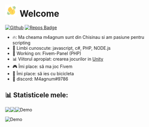 
# <img src="https://raw.githubusercontent.com/jefestef/jefestef/master/wave.gif" width="40px"> Welcome
[![Github](https://img.shields.io/github/followers/m4agnum?label=Followers&logo=Github)](https://github.com/m4agnum)
[![Repos Badge](https://badges.pufler.dev/repos/m4agnum?color=blue&logo=GitBook)](https://github.com/m4agnum)
- 🔥: Ma cheama m4agnum sunt din Chisinau si am pasiune pentru scripting 
- :scroll: Limbi cunoscute: javascript, c#, PHP, NODE.js
- :telescope: Working on: Fivem-Panel (PHP)
- :bar_chart: Viitorul apropiat: crearea jocurilor in [Unity](https://unity.com/)
- :video_game: Îmi place: să ma joc Fivem
- 🚴 Îmi place: să ies cu bicicleta
- 📱 discord: M4agnum#9786

## :bar_chart:  Statisticele mele:

<div>
  <a href="https://github-readme-stats.vercel.app/api/top-langs/?username=jefestef&hide=php&theme=city_lights">
    <img align="left" src="https://github-readme-stats.vercel.app/api/top-langs/?username=m4agnum&hide=php&theme=city_lights" />
  </a>
  <a href="https://github-readme-stats.vercel.app/api?username=jefestef&theme=city_lights">
    <img align="left" src="https://github-readme-stats.vercel.app/api?username=m4agnum&count_private=true&show_icons=true&theme=city_lights" />
  </a>
  
</div>


![Demo](../main/panel_light.png?raw=true)

![Demo](../main/imagine.png?raw=true)
 
